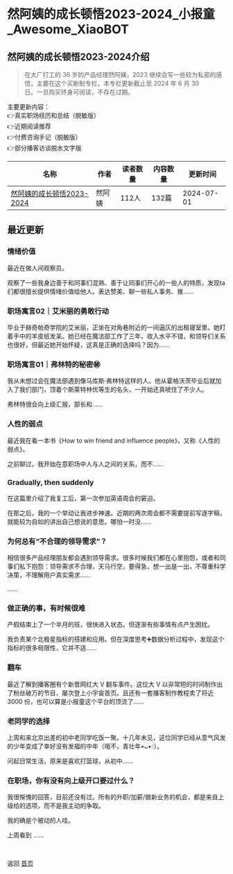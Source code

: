# 然阿姨的成长顿悟2023-2024_小报童_Awesome_XiaoBOT

## 然阿姨的成长顿悟2023-2024介绍
> 在大厂打工的 36 岁的产品经理然阿姨，2023 继续会写一些较为私密的感悟，主要在这个买断制专栏，本专栏更新截止至 2024 年 6 月 30  
日。一旦购买终身可阅读，不存在过期。    
    
主要更新内容：    
👉真实职场经历和总结（脱敏版）    
👉近期阅读推荐    
👉付费咨询手记（脱敏版）    
👉部分播客访谈脱水文字版  
  


|名称|作者|读者数量|内容数量|更新时间|
|---|---|---|---|---|
|[然阿姨的成长顿悟2023-2024](https://xiaobot.net/p/retailhistory?refer=9c3f1c95-a052-465a-9902-f6d75080262a)|然阿姨|112人|132篇|2024-07-01|

## 最近更新
### 情绪价值

最近在做人间观察员。

观察了一些我身边善于和同事们混熟、善于让同事们开心的一些人的特质，发现ta们都很擅长提供情绪价值给他人。表达赞美、聊一些私人事务、推......

### 职场寓言02｜艾米丽的勇敢行动

毕业于赫奇帕奇学院的艾米丽，正坐在对角巷附近的一间逼仄的出租寝室里。她盯着手中的羊皮纸发呆。她已经在魔法部工作了三年，收入水平不错，和领导们关系也很好，但最近她开始怀疑，这真是正确的选择吗？因为......

### 职场寓言01｜弗林特的秘密㊙️

我从未想过会在魔法部遇到像马库斯·弗林特这样的人。他从霍格沃茨毕业后就加入了我们部门，顶着个斯莱特林优等生的名头，一开始还真唬住了不少人。

弗林特很会向上级汇报，部长和......

### 人性的弱点

最近我在看一本书《How to win friend and influence people》，又称《人性的弱点》。

之前聊过，我开始在意职场中人与人之间的关系，而不......

### Gradually, then suddenly

在这篇里介绍了我复工后，第一次参加英语周会的窘迫。

在那之后，我的一个举动让我进步神速。近期的两次周会都不需要提前写逐字稿，就能较为自如的讲出自己想说的意思。哪怕一时没......

### 为何总有“不合理的领导需求”？

相信很多产品经理朋友都会遇到领导需求。很多时候我们都在心里抱怨，或者和同事们私下抱怨：领导需求不合理，天马行空，要得急，想一出是一出，不尊重科学决策，不理解用户真实需求……

......

### 做正确的事，有时候很难

产假结束上了一个半月的班，很快进入状态。但逐渐有些事情有点产生困扰。

我负责某个北极星指标的搭建和应用。但在深度思考➕数据分析过程中，发现这个指标的很多局限性，它并不适......

### 翻车

最近了解到播客圈有个新晋网红大 V 翻车事件。这位大 V 以非常短的时间制作出了粉丝破万的节目，屡次登上小宇宙首页。且还有一套播客制作教程卖了将近 3000
份，也可以算是小报童这个平台的顶流了......

### 老同学的选择

上周和来北京出差的初中老同学吃饭一聚。十几年未见，这位同学已经从意气风发的少年变成了幸好没有发福的中年（哦不，青壮年•ᴗ•💧）。

问起日常生活，原来是喜欢打篮球，从初中......

### 在职场，你有没有向上级开口要过什么？

我很惭愧的回答，目前还没有过。所有的升职/加薪/做新业务的机会，都是来自上级给的选项，而不是我主动的争取。

我的确是个被动的人哇。

上周看到 ......


<a href="https://github.com/Reno9527/awesome-xiaobot" style="color: white; text-decoration: none;">awesome-xiaobot</a>

返回 [首页](../README.md)
